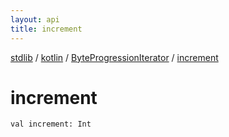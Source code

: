 ```yaml
---
layout: api
title: increment
---
```

[stdlib](../../index.md) / [kotlin](../index.md) / [ByteProgressionIterator](index.md) / [increment](increment.md)

# increment

```
val increment: Int
```
